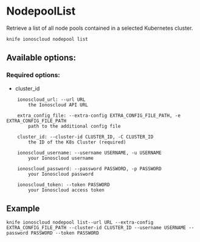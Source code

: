 # NodepoolList

Retrieve a list of all node pools contained in a selected Kubernetes cluster.

```text
knife ionoscloud nodepool list
```

## Available options:

### Required options:

* cluster\_id

```text
    ionoscloud_url: --url URL
        the Ionoscloud API URL

    extra_config_file: --extra-config EXTRA_CONFIG_FILE_PATH, -e EXTRA_CONFIG_FILE_PATH
        path to the additional config file

    cluster_id: --cluster-id CLUSTER_ID, -C CLUSTER_ID
        the ID of the K8s Cluster (required)

    ionoscloud_username: --username USERNAME, -u USERNAME
        your Ionoscloud username

    ionoscloud_password: --password PASSWORD, -p PASSWORD
        your Ionoscloud password

    ionoscloud_token: --token PASSWORD
        your Ionoscloud access token

```
## Example

```text
knife ionoscloud nodepool list--url URL --extra-config EXTRA_CONFIG_FILE_PATH --cluster-id CLUSTER_ID --username USERNAME --password PASSWORD --token PASSWORD
```
